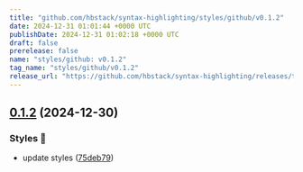 ```yaml
---
title: "github.com/hbstack/syntax-highlighting/styles/github/v0.1.2"
date: 2024-12-31 01:01:44 +0000 UTC
publishDate: 2024-12-31 01:02:18 +0000 UTC
draft: false
prerelease: false
name: "styles/github: v0.1.2"
tag_name: "styles/github/v0.1.2"
release_url: "https://github.com/hbstack/syntax-highlighting/releases/tag/styles/github/v0.1.2"
---
```


## [0.1.2](https://github.com/hbstack/syntax-highlighting/compare/styles/github/v0.1.1...styles/github/v0.1.2) (2024-12-30)


### Styles 🎨

* update styles ([75deb79](https://github.com/hbstack/syntax-highlighting/commit/75deb79773c00a91668118f44e1ffcf018513cd9))
